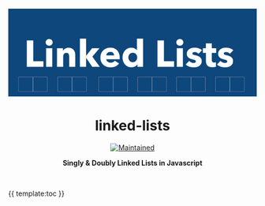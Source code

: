 <!-- ⚠️ This README has been generated from the file(s) "blueprint.md" ⚠️--><p align="center">
  <img src="https://raw.githubusercontent.com/meshuggahbobo/linked-lists/main/img/logo.png" alt="Logo" width="auto" height="auto" />
</p>
<h1 align="center">linked-lists</h1>
<p align="center">
		<a href="https://github.com/meshuggahbobo/linked-lists/graphs/commit-activity"><img alt="Maintained" src="https://img.shields.io/badge/Maintained%3F-yes-green.svg" height="20"/></a>
	</p>

<p align="center">
  <b>Singly & Doubly Linked Lists in Javascript</b></br>
  <sub><sub>
</p>

<br />

{{ template:toc }}
